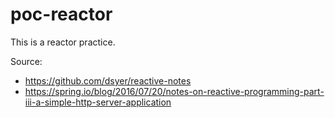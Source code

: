﻿# poc-reactor

This is a reactor practice. 

Source: 
* https://github.com/dsyer/reactive-notes
* https://spring.io/blog/2016/07/20/notes-on-reactive-programming-part-iii-a-simple-http-server-application

